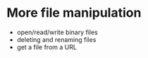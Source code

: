 # More file manipulation

- open/read/write binary files
- deleting and renaming files 
- get a file from a URL



```python

```
